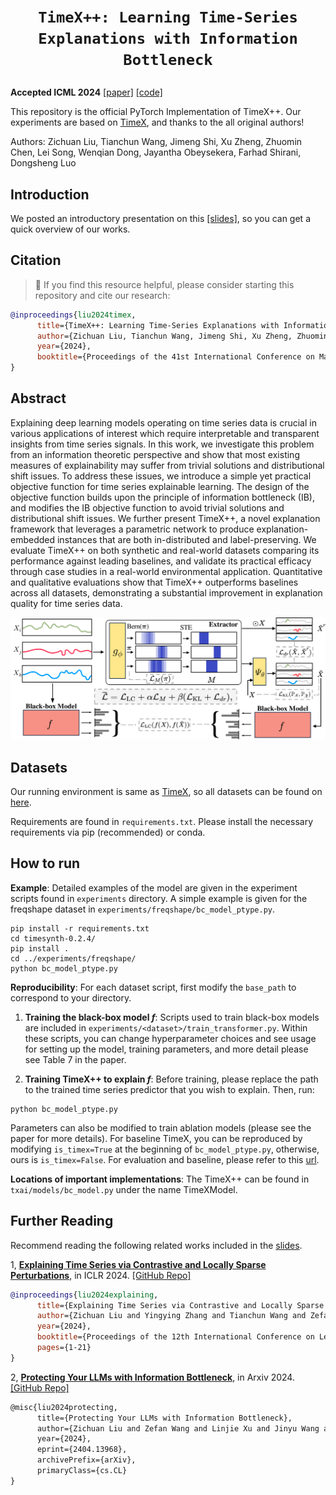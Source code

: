 # <p align=center> `TimeX++: Learning Time-Series Explanations with Information Bottleneck`</p>

**Accepted ICML 2024** [[paper]](https://arxiv.org/abs/2405.09308) [[code]](https://github.com/zichuan-liu/TimeXplusplus) 

This repository is the official PyTorch Implementation of TimeX++. Our experiments are based on [TimeX](https://github.com/mims-harvard/TimeX), and thanks to the all original authors! 

Authors: Zichuan Liu, Tianchun Wang, Jimeng Shi, Xu Zheng, Zhuomin Chen, Lei Song, Wenqian Dong, Jayantha Obeysekera, Farhad Shirani, Dongsheng Luo

## Introduction

We posted an introductory presentation on this [[slides]](https://zichuan-liu.github.io/talk/ib_slides.pdf), so you can get a quick overview of our works.

## Citation  
> 🌟 If you find this resource helpful, please consider starting this repository and cite our research:

```bibtex
@inproceedings{liu2024timex,
      title={TimeX++: Learning Time-Series Explanations with Information Bottleneck}, 
      author={Zichuan Liu, Tianchun Wang, Jimeng Shi, Xu Zheng, Zhuomin Chen, Lei Song, Wenqian Dong, Jayantha Obeysekera, Farhad Shirani, Dongsheng Luo},
      year={2024},
      booktitle={Proceedings of the 41st International Conference on Machine Learning}
}
```

## Abstract

Explaining deep learning models operating on time series data is crucial in various applications of interest which require interpretable and transparent insights from time series signals. In this work, we investigate this problem from an information theoretic perspective and show that most existing measures of explainability may suffer from trivial solutions and distributional shift issues. To address these issues, we introduce a simple yet practical objective function for time series explainable learning. The design of the objective function builds upon the principle of information bottleneck (IB), and modifies the IB objective function to avoid trivial solutions and distributional shift issues. We further present TimeX++, a novel explanation framework that leverages a parametric network to produce explanation-embedded instances that are both in-distributed and label-preserving. We evaluate TimeX++ on both synthetic and real-world datasets comparing its performance against leading baselines, and validate its practical efficacy through case studies in a real-world environmental application. Quantitative and qualitative evaluations show that TimeX++ outperforms baselines across all datasets, demonstrating a substantial improvement in explanation quality for time series data.

![figs](pic/model.png)


## Datasets
Our running environment is same as [TimeX](https://github.com/mims-harvard/TimeX), so all datasets can be found on [here](https://doi.org/10.7910/DVN/B0DEQJ).


Requirements are found in `requirements.txt`. Please install the necessary requirements via pip (recommended) or conda.

## How to run

**Example**: Detailed examples of the model are given in the experiment scripts found in `experiments` directory. 
A simple example is given for the freqshape dataset in `experiments/freqshape/bc_model_ptype.py`.

```shell
pip install -r requirements.txt
cd timesynth-0.2.4/
pip install .
cd ../experiments/freqshape/
python bc_model_ptype.py

```

**Reproducibility**: For each dataset script, first modify the `base_path` to correspond to your directory.

1. **Training the black-box model $f$**: Scripts used to train black-box models are included in `experiments/<dataset>/train_transformer.py`. Within these scripts, you can change hyperparameter choices and see usage for setting up the model, training parameters, and more detail please see Table 7 in the paper. 


2. **Training TimeX++ to explain $f$**: Before training, please replace the path to the trained time series predictor that you wish to explain. Then, run:
```shell
python bc_model_ptype.py
```
Parameters can also be modified to train ablation models (please see the paper for more details). For baseline TimeX, you can be reproduced by modifying `is_timex=True` at the beginning of `bc_model_ptype.py`, otherwise, ours is `is_timex=False`. For evaluation and baseline, please refer to this [url](https://github.com/mims-harvard/TimeX/blob/main/reproducibility.md).


**Locations of important implementations**: The TimeX++ can be found in `txai/models/bc_model.py` under the name TimeXModel. 


## Further Reading
Recommend reading the following related works included in the [slides](https://zichuan-liu.github.io/talk/ib_slides.pdf).


1, [**Explaining Time Series via Contrastive and Locally Sparse Perturbations**](https://openreview.net/pdf?id=qDdSRaOiyb), in ICLR 2024.
[\[GitHub Repo\]](https://github.com/zichuan-liu/ContraLSP)

```bibtex
@inproceedings{liu2024explaining,
      title={Explaining Time Series via Contrastive and Locally Sparse Perturbations}, 
      author={Zichuan Liu and Yingying Zhang and Tianchun Wang and Zefan Wang and Dongsheng Luo and Mengnan Du and Min Wu and Yi Wang and Chunlin Chen and Lunting Fan and Qingsong Wen},
      year={2024},
      booktitle={Proceedings of the 12th International Conference on Learning Representations},
      pages={1-21}
}
```


2, [**Protecting Your LLMs with Information Bottleneck**](https://arxiv.org/abs/2404.13968), in Arxiv 2024.
[\[GitHub Repo\]](https://zichuan-liu.github.io/projects/IBProtector/index.html)

```tex
@misc{liu2024protecting,
      title={Protecting Your LLMs with Information Bottleneck}, 
      author={Zichuan Liu and Zefan Wang and Linjie Xu and Jinyu Wang and Lei Song and Tianchun Wang and Chunlin Chen and Wei Cheng and Jiang Bian},
      year={2024},
      eprint={2404.13968},
      archivePrefix={arXiv},
      primaryClass={cs.CL}
}
```

